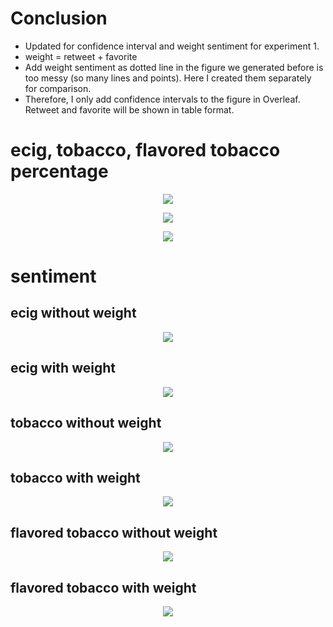 # Conclusion
- Updated for confidence interval and weight sentiment for experiment 1.
- weight = retweet + favorite
- Add weight sentiment as dotted line in the figure we generated before is too messy (so many lines and points). 
Here I created them separately for comparison.
- Therefore, I only add confidence intervals to the figure in Overleaf. 
Retweet and favorite will be shown in table format.

# ecig, tobacco, flavored tobacco percentage
<p align="center">
  <img src="https://github.com/meettyj/Alcohol-on-Twitter/raw/master/revision/figures/percentage_SF_ecig_in_all_SF.png" />
</p>

<p align="center">
  <img src="https://github.com/meettyj/Alcohol-on-Twitter/raw/master/revision/figures/percentage_SF_tobacco_in_all_SF.png" />
</p>

<p align="center">
  <img src="https://github.com/meettyj/Alcohol-on-Twitter/raw/master/revision/figures/percentage_SF_flavored_tobacco_in_all_SF_tobacco.png" />
</p>

# sentiment
## ecig without weight
<p align="center">
  <img src="https://github.com/meettyj/Alcohol-on-Twitter/raw/master/revision/figures/with_or_without_weight/percentage_sentiment_SF_ecig_in_all_SF.png" />
</p>

## ecig with weight
<p align="center">
  <img src="https://github.com/meettyj/Alcohol-on-Twitter/raw/master/revision/figures/with_or_without_weight/percentage_weight_sentiment_SF_ecig_in_all_SF.png" />
</p>

## tobacco without weight
<p align="center">
  <img src="https://github.com/meettyj/Alcohol-on-Twitter/raw/master/revision/figures/with_or_without_weight/percentage_sentiment_SF_tobacco_in_all_SF.png" />
</p>

## tobacco with weight
<p align="center">
  <img src="https://github.com/meettyj/Alcohol-on-Twitter/raw/master/revision/figures/with_or_without_weight/percentage_weight_sentiment_SF_tobacco_in_all_SF.png" />
</p>

## flavored tobacco without weight
<p align="center">
  <img src="https://github.com/meettyj/Alcohol-on-Twitter/raw/master/revision/figures/with_or_without_weight/percentage_sentiment_SF_flavored_tobacco_in_all_SF_tobacco.png" />
</p>

## flavored tobacco with weight
<p align="center">
  <img src="https://github.com/meettyj/Alcohol-on-Twitter/raw/master/revision/figures/with_or_without_weight/percentage_weight_sentiment_SF_flavored_tobacco_in_all_SF_tobacco.png" />
</p>
